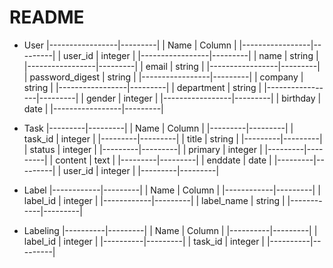 # README
- User
  |-----------------|---------|
  | Name            | Column  |
  |-----------------|---------|
  | user_id         | integer |
  |-----------------|---------|
  | name            | string  |
  |-----------------|---------|
  | email           | string  |
  |-----------------|---------|
  | password_digest | string  |
  |-----------------|---------|
  | company         | string  |
  |-----------------|---------|
  | department      | string  |
  |-----------------|---------|
  | gender          | integer |
  |-----------------|---------|
  | birthday        | date    |
  |-----------------|---------|

- Task
  |---------|---------|
  | Name    | Column  |
  |---------|---------|
  | task_id | integer |
  |---------|---------|
  | title   | string  |
  |---------|---------|
  | status  | integer |
  |---------|---------|
  | primary | integer |
  |---------|---------|
  | content | text    |
  |---------|---------|
  | enddate | date    |
  |---------|---------|
  | user_id | integer |
  |---------|---------|

- Label
  |------------|---------|
  | Name       | Column  |
  |------------|---------|
  | label_id   | integer |
  |------------|---------|
  | label_name | string  |
  |------------|---------|

- Labeling
  |----------|---------|
  | Name     | Column  |
  |----------|---------|
  | label_id | integer |
  |----------|---------|
  | task_id  | integer |
  |----------|---------|


